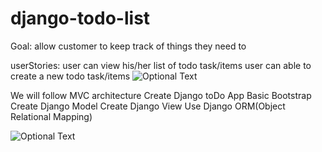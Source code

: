 # django-todo-list

Goal: 
allow customer to keep track of things they need to 

userStories: 
user can view his/her list of todo task/items
user can able to create a new todo task/items
![Optional Text](../master/todo_list/Plan/flowDiagramTwillioAppDjango.png)


We will follow MVC architecture
Create Django toDo App
Basic Bootstrap
Create Django Model
Create Django View
Use Django ORM(Object Relational Mapping)



![Optional Text](../master/todo_list/Plan/FinalLook.JPG)
